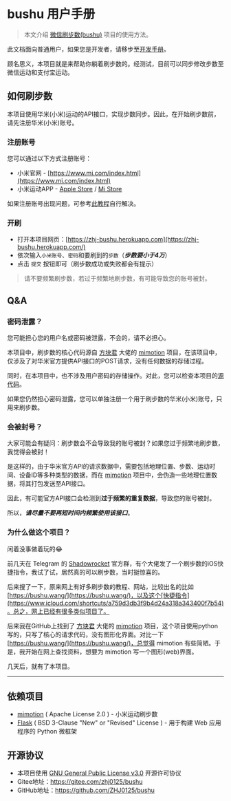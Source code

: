 # bushu 用户手册

> 本文介绍 [微信刷步数(bushu)](https://github.com/ZHJ0125/bushu) 项目的使用方法。

此文档面向普通用户，如果您是开发者，请移步至[开发手册](./DevManual.md)。

顾名思义，本项目就是来帮助你躺着刷步数的。经测试，目前可以同步修改步数至微信运动和支付宝运动。

## 如何刷步数

本项目使用华米(小米)运动的API接口，实现步数同步。因此，在开始刷步数前，请先注册华米(小米)账号。

### 注册账号

您可以通过以下方式注册账号：

* 小米官网 - [https://www.mi.com/index.html](https://www.mi.com/index.html)
* 小米运动APP - [Apple Store](https://apps.apple.com/cn/app/%E5%B0%8F%E7%B1%B3%E8%BF%90%E5%8A%A8/id938688461) / [Mi Store](https://app.mi.com/details?id=com.xiaomi.hm.health)

如果注册账号出现问题，可参考[此教程](https://support.qq.com/products/151375/blog/12133)自行解决。

### 开刷

* 打开本项目网页：[https://zhj-bushu.herokuapp.com](https://zhj-bushu.herokuapp.com/)
* 依次输入`小米账号`、`密码`和要刷到的`步数`（***步数要小于4万***）
* 点击 `提交` 按钮即可（刷步数成功或失败都会有提示）

> 请不要频繁刷步数，若过于频繁地刷步数，有可能导致您的账号被封。

## Q&A

### 密码泄露？

您可能担心您的用户名或密码被泄露，不会的，请不必担心。

本项目中，刷步数的核心代码源自 [方块君](https://github.com/577fkj) 大佬的 [mimotion](https://github.com/577fkj/mimotion) 项目，在该项目中，仅涉及了对华米官方提供API接口的POST请求，没有任何数据的存储过程。

同时，在本项目中，也不涉及用户密码的存储操作。对此，您可以检查本项目的[源代码](https://github.com/ZHJ0125/bushu)。

如果您仍然担心密码泄露，您可以单独注册一个用于刷步数的华米(小米)账号，只用来刷步数。

### 会被封号？

大家可能会有疑问：刷步数会不会导致我的账号被封？如果您过于频繁地刷步数，我觉得会被封！

是这样的，由于华米官方API的请求数据中，需要包括地理位置、步数、运动时间、设备ID等多种类型的数据，而在 [mimotion](https://github.com/577fkj/mimotion) 项目中，会伪造一些地理位置数据，将其打包发送至API接口。

因此，有可能官方API接口会检测到**过于频繁的重复数据**，导致您的账号被封。

所以，***请尽量不要再短时间内频繁使用该接口***。

### 为什么做这个项目？

闲着没事做着玩的😂

前几天在 Telegram 的 [Shadowrocket](https://t.me/ShadowrocketApp) 官方群，有个大佬发了一个刷步数的iOS快捷指令，我试了试，居然真的可以刷步数，当时挺惊喜的。

后来搜了一下，原来网上有好多刷步数的教程、网站，比较出名的比如 [https://bushu.wang/](https://bushu.wang/)，以及这个[快捷指令](https://www.icloud.com/shortcuts/a759d3db3f9b4d24a318a343400f7b54)。总之，网上已经有很多类似项目了。

后来我在GitHub上找到了 [方块君](https://github.com/577fkj) 大佬的 [mimotion](https://github.com/577fkj/mimotion) 项目，这个项目使用python写的，只写了核心的请求代码，没有图形化界面。对比一下 [https://bushu.wang/](https://bushu.wang/)，总觉得 mimotion 有些简陋。于是，我开始在网上查找资料，想要为 mimotion 写一个图形(web)界面。

几天后，就有了本项目。

---

## 依赖项目

* [mimotion](https://github.com/577fkj/mimotion) ( Apache License 2.0 ) - 小米运动刷步数
* [Flask](https://github.com/pallets/flask) ( BSD 3-Clause "New" or "Revised" License ) - 用于构建 Web 应用程序的 Python 微框架

## 开源协议

* 本项目使用 [GNU General Public License v3.0](../LICENSE) 开源许可协议
* Gitee地址：https://gitee.com/zhj0125/bushu
* GitHub地址：https://github.com/ZHJ0125/bushu
